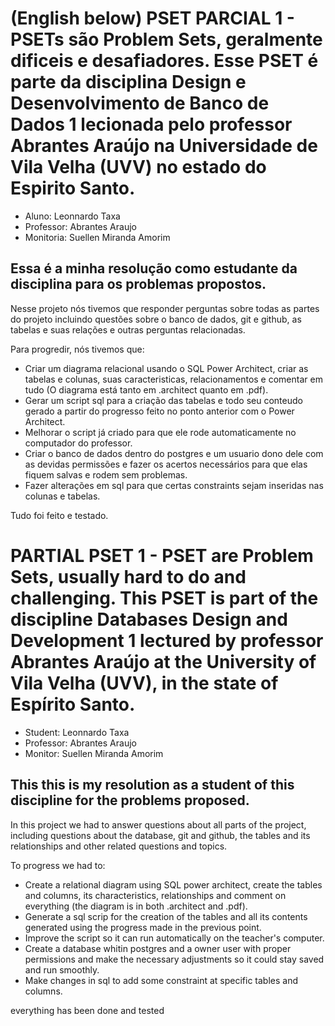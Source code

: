 # (English below) PSET PARCIAL 1 - PSETs são Problem Sets, geralmente dificeis e desafiadores. Esse PSET é parte da disciplina Design e Desenvolvimento de Banco de Dados 1 lecionada pelo professor Abrantes Araújo na Universidade de Vila Velha (UVV) no estado do Espirito Santo. 

+ Aluno: Leonnardo Taxa 
+ Professor: Abrantes Araujo 
+ Monitoria: Suellen Miranda Amorim

## Essa é a minha resolução como estudante da disciplina para os problemas propostos.

Nesse projeto nós tivemos que responder perguntas sobre todas as partes do projeto incluindo questões sobre o banco de dados, git e github, as tabelas e suas relações e outras perguntas relacionadas.

Para progredir, nós tivemos que: 
+ Criar um diagrama relacional usando o SQL Power Architect, criar as tabelas e colunas, suas caracteristicas, relacionamentos e comentar em tudo (O diagrama está tanto em .architect quanto em .pdf).
+ Gerar um script sql para a criação das tabelas e todo seu conteudo gerado a partir do progresso feito no ponto anterior com o Power Architect.
+ Melhorar o script já criado para que ele rode automaticamente no computador do professor.
+ Criar o banco de dados dentro do postgres e um usuario dono dele com as devidas permissões e fazer os acertos necessários para que elas fiquem salvas e rodem sem problemas.
+ Fazer alterações em sql para que certas constraints sejam inseridas nas colunas e tabelas.

Tudo foi feito e testado.

# PARTIAL PSET 1 - PSET are Problem Sets, usually hard to do and challenging. This PSET is part of the discipline Databases Design and Development 1 lectured by professor Abrantes Araújo at the University of Vila Velha (UVV), in the state of Espírito Santo.

+ Student: Leonnardo Taxa 
+ Professor: Abrantes Araujo 
+ Monitor: Suellen Miranda Amorim

## This this is my resolution as a student of this discipline for the problems proposed.

In this project we had to answer questions about all parts of the project, including questions about the database, git and github, the tables and its relationships and other related questions and topics.

To progress we had to: 
+ Create a relational diagram using SQL power architect, create the tables and columns, its characteristics, relationships and comment on everything (the diagram is in both .architect and .pdf).
+ Generate a sql scrip for the creation of the tables and all its contents generated using the progress made in the previous point.
+ Improve the script so it can run automatically on the teacher's computer.
+ Create a database whitin postgres and a owner user with proper permissions and make the necessary adjustments so it could stay saved and run smoothly.
+ Make changes in sql to add some constraint at specific tables and columns.

everything has been done and tested
